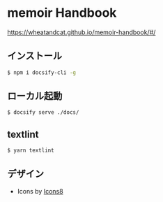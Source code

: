 # memoir Handbook

https://wheatandcat.github.io/memoir-handbook/#/


## インストール

```bash
$ npm i docsify-cli -g
```


## ローカル起動


```bash
$ docsify serve ./docs/
```

## textlint


```bash
$ yarn textlint
```


## デザイン
 - Icons by [Icons8](https://icons8.jp/)